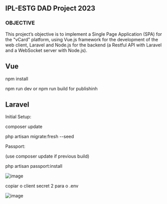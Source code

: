 ## IPL-ESTG DAD Project 2023
### OBJECTIVE
This project’s objective is to implement a Single Page Application (SPA) for the "vCard"
platform, using Vue.js framework for the development of the web client, Laravel and Node.js for
the backend (a Restful API with Laravel and a WebSocket server with Node.js).

## Vue
npm install 

npm run dev or npm run build for publishinh

## Laravel

Initial Setup:

composer update

php artisan migrate:fresh --seed


Passport:

(use composer update if previous build)

php artisan passport:install


![image](https://github.com/miguelpalberto/DADProject/assets/96576701/fce8cef5-e4f6-48a2-88c3-22d1fa80ffe0)

copiar o client secret 2 para o .env


![image](https://github.com/miguelpalberto/DADProject/assets/96576701/7e8d0642-4f58-4f95-9a11-cc3114694fda)

